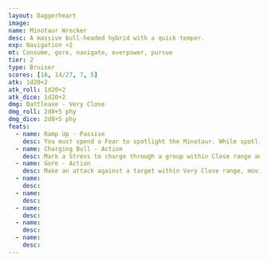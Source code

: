 ```yaml
---
layout: Daggerheart
image:
name: Minotaur Wrecker
desc: A massive bull-headed hybrid with a quick temper.
exp: Navigation +2
mt: Consume, gore, navigate, overpower, pursue
tier: 2
type: Bruiser
scores: [16, 14/27, 7, 5]
atk: 1d20+2
atk_roll: 1d20+2
atk_dice: 1d20+2
dmg: Battleaxe - Very Close
dmg_roll: 2d8+5 phy
dmg_dice: 2d8+5 phy
feats:
  - name: Ramp Up - Passive
    desc: You must spend a Fear to spotlight the Minotaur. While spotlighted, they can make their standard attack against all targets within range.
  - name: Charging Bull - Action
    desc: Mark a Stress to charge through a group within Close range and make an attack against all targets in the Minotaur’s path. Targets the Minotaur succeeds against take 2d6+8 physical damage and are knocked back to Very Far range. If a target is knocked into a solid object or another creature, they take an extra 1d6 damage (combine their damage).
  - name: Gore - Action
    desc: Make an attack against a target within Very Close range, moving the Minotaur into Melee range of them. On a success, deal 2d8 direct physical damage.
  - name: 
    desc: 
  - name: 
    desc: 
  - name: 
    desc: 
  - name: 
    desc: 
  - name: 
    desc: 
---
```

